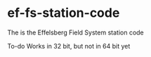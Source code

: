 # ef-fs-station-code
The is the Effelsberg Field System station code

To-do
Works in 32 bit, but not in 64 bit yet
